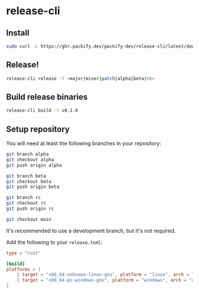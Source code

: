 # release-cli

## Install

```bash
sudo curl -L https://ghr.packify.dev/packify-dev/release-cli/latest/download/linux/amd64 -o /usr/local/bin/release-cli
```

## Release!

```bash
release-cli release -t <major|minor|patch|alpha|beta|rc>
```

## Build release binaries

```bash
release-cli build -t v0.1.0
```

## Setup repository

You will need at least the following branches in your repository:

```bash
git branch alpha
git checkout alpha
git push origin alpha

git branch beta
git checkout beta
git push origin beta

git branch rc
git checkout rc
git push origin rc

git checkout main
```

It's recommended to use a development branch, but it's not required.

Add the following to your `release.toml`:

```toml
type = "rust"

[build]
platforms = [
    { target = "x86_64-unknown-linux-gnu", platform = "linux", arch = "amd64" },
    { target = "x86_64-pc-windows-gnu", platform = "windows", arch = "amd64" },
]
```